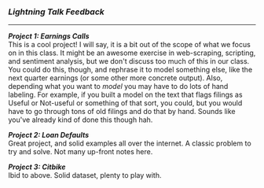 ### ***Lightning Talk Feedback***

***

***Project 1: Earnings Calls***  
This is a cool project! I will say, it is a bit out of the scope of what we focus on in this class. It might be an awesome exercise in web-scraping, scripting, and sentiment analysis, but we don't discuss too much of this in our class. You could do this, though, and rephrase it to model something else, like the next quarter earnings (or some other more concrete output). Also, depending what you want to *model* you may have to do lots of hand labeling. For example, if you built a model on the text that flags filings as Useful or Not-useful or something of that sort, you could, but you would have to go through tons of old filings and do that by hand. Sounds like you've already kind of done this though hah.


***Project 2: Loan Defaults***  
Great project, and solid examples all over the internet. A classic problem to try and solve. Not many up-front notes here.


***Project 3: Citbike***  
Ibid to above. Solid dataset, plenty to play with.
